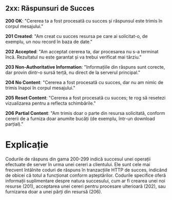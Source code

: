 ## 2xx: Răspunsuri de Succes
**200 OK**: "Cererea ta a fost procesată cu succes și răspunsul este trimis în corpul mesajului."

**201 Created**: "Am creat cu succes resursa pe care ai solicitat-o, de exemplu, un nou record în baza de date."

**202 Accepted**: "Am acceptat cererea ta, dar procesarea nu s-a terminat încă. Rezultatul nu este garantat și va trebui verificat mai târziu."

**203 Non-Authoritative Information**: "Informațiile din răspuns sunt corecte, dar provin dintr-o sursă terță, nu direct de la serverul principal."

**204 No Content**: "Cererea a fost procesată cu succes, dar nu am nimic de trimis înapoi în corpul mesajului."

**205 Reset Content**: "Cererea a fost procesată cu succes; te rog să resetezi vizualizarea pentru a reflecta schimbările."

**206 Partial Content**: "Am trimis doar o parte din resursa solicitată, conform cererii de a furniza doar anumite bucăți (de exemplu, într-un download parțial)."

# Explicație
Codurile de răspuns din gama 200-299 indică succesul unei operații efectuate de server în urma unei cereri a clientului. Ele sunt cele mai frecvent întâlnite coduri de răspuns în tranzacțiile HTTP de succes, indicând de obicei că totul a funcționat conform așteptărilor. Codurile specifice oferă informații suplimentare despre natura succesului, cum ar fi crearea unei noi resurse (201), acceptarea unei cereri pentru procesare ulterioară (202), sau furnizarea doar a unei părți din resursă (206).
